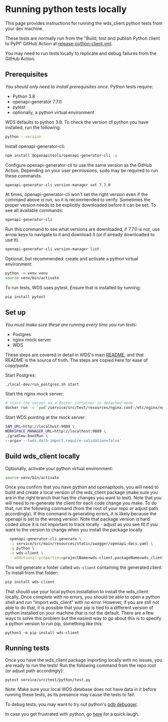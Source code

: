 # Running python tests locally

This page provides instructions for running the wds_client python tests from your dev machine.

These tests are normally run from the "Build, test and publish Python client to PyPI" GitHub Action
at [release-python-client.yml](https://github.com/DataBiosphere/terra-workspace-data-service/actions/workflows/release-python-client.yml).

You may need to run tests locally to replicate and debug failures from the GitHub Action.

## Prerequisites

_You should only need to install prerequisites once._ Python tests require:

* Python 3.8
* openapi-generator 7.7.0
* pytest
* optionally, a python virtual environment

WDS defaults to python 3.8. To check the version of python you have installed, run the following:

```bash
python --version
```

Install openapi-generator-cli:

```bash
npm install @openapitools/openapi-generator-cli -g
```

Configure openapi-generator-cli to use the same version as the GitHub Action.
Depending on your user permissions, sudo may be required to run these commands.

```bash
openapi-generator-cli version-manager set 7.7.0
```

At times, openapi-generator-cli won't set the right version even if the command above is run, so it
is recommended to verify. Sometimes the proper version needs to be explicitly downloaded before it
can be set. To see all available commands:

```bash
openapi-generator-cli
```

Run this command to see what versions are downloaded, if 7.7.0 is not, use arrow keys to navigate to
it and download it (or if already downloaded to use it).

```bash
openapi-generator-cli version-manager list
```

Optional, but recommended: create and activate a python virtual environment:

```bash
python -m venv venv
source venv/bin/activate
```

To run tests, WDS uses pytest. Ensure that is installed by running:

```bash
pip install pytest
```

## Set up

_You must make sure these are running every time you run tests:_

* Postgres
* nginx mock server
* WDS

These steps are covered in detail in WDS's main [README](../README.md#setup), and that README is the
source of truth. The steps are copied here for ease of copy/paste.

Start Postgres:

```bash
./local-dev/run_postgres.sh start
```

Start the nginx mock server:

```bash
# start the server as a docker container in detached mode
docker run -v `pwd`/service/src/test/resources/nginx.conf:/etc/nginx/nginx.conf -v `pwd`/service/src/test/resources:/usr/share/nginx/html -p 9889:80 -d nginx:1.23.3
```

Start WDS pointing at the mock server:

```bash
SAM_URL=http://localhost:9889 \
WORKSPACE_MANAGER_URL=http://localhost:9889 \
./gradlew bootRun \
--args='--twds.data-import.require-validation=false'
```

## Build wds_client locally

Optionally, activate your python virtual environment:

```bash
source venv/bin/activate
```

Once you confirm that you have python and openapitools, you will need to build and create a local
version of the wds_client package (make sure you are in the right branch that has the changes you
want to test). Note that you will need to re-generate the client for each code change you make. To
do that, run the following command (from the root of your repo or adjust path accordingly). If this
command is generating errors, it is likely because the openapi is set to the wrong version. Note
that package version is hard coded since it is not important to track locally - adjust as you see
fit if you want to the version to change when you install the package locally.

```bash
  openapi-generator-cli generate \
  -i service/src/main/resources/static/swagger/openapi-docs.yaml \
  -g python \
  -o wds-client \
  --additional-properties=projectName=wds-client,packageName=wds_client,packageVersion=0.0.1
```

This will generate a folder called `wds-client` containing the generated client. To install from
that folder:

```bash
pip install wds-client
```

That should use your local python installation to install the wds_client locally. Once complete with
no errors, you should be able to open a python shell and run "import wds_client" with no error.
However, if you are still not able to do that, it is possible that your pip is tied to a different
version of python installed on your machine that is not the default. There are a few ways to solve
this problem but the easiest way to go about this is to specify a python version to run pip,
something like this:

```
python3 -m pip install wds-client
```

## Running tests

Once you have the wds_client package importing locally with no issues, you are ready to run the
tests! Run the following command from the repo root (or adjust path accordingly):

```
pytest service/src/test/python/test.py
```

Note: Make sure your local WDS database does not have data in it before running these tests, as its
presence may cause the tests to fail.

To debug tests, you may want to try out
python's [pdb debugger](https://realpython.com/python-debugging-pdb/).

In case you get frustrated with python, go [here](https://xkcd.com/1987/) for a quick laugh.
